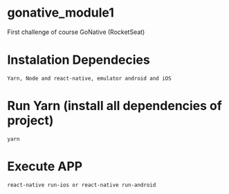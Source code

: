 # gonative_module1
First challenge of course GoNative (RocketSeat)

# Instalation Dependecies
``
Yarn, Node and react-native, emulator android and iOS
``

# Run Yarn (install all dependencies of project)
```
yarn
```

# Execute APP
```
react-native run-ios or react-native run-android
```
